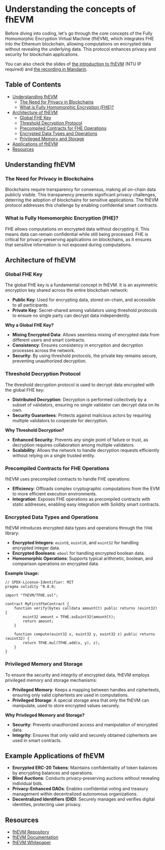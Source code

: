# Understanding the concepts of fhEVM

Before diving into coding, let's go through the core concepts of the Fully Homomorphic Encryption Virtual Machine (fhEVM), which integrates FHE into the Ethereum blockchain, allowing computations on encrypted data without revealing the underlying data. This protocol enhances privacy and security for blockchain applications.

You can also check the slides of [the introduction to fhEVM](https://git.nslab.csie.ntu.edu.tw/moven2024/lab-presentation/-/blob/main/_NSlab_Crypto__fhEVM.pdf) (NTU IP required) and [the recording in Mandarin](https://drive.google.com/file/d/1ZUWCeqha-f2E_yRpneN2K0TO7e8HJLve/view).

## Table of Contents

- [Understanding fhEVM](#understanding-fhevm)
    - [The Need for Privacy in Blockchains](#the-need-for-privacy-in-blockchains)
    - [What is Fully Homomorphic Encryption (FHE)?](#what-is-fully-homomorphic-encryption-fhe)
- [Architecture of fhEVM](#architecture-of-fhevm)
    - [Global FHE Key](#global-fhe-key)
    - [Threshold Decryption Protocol](#threshold-decryption-protocol)
    - [Precompiled Contracts for FHE Operations](#precompiled-contracts-for-fhe-operations)
    - [Encrypted Data Types and Operations](#encrypted-data-types-and-operations)
    - [Privileged Memory and Storage](#privileged-memory-and-storage)
- [Applications of fhEVM](#applications-of-fhevm)
- [Resources](#resources)

## Understanding fhEVM

### The Need for Privacy in Blockchains

Blockchains require transparency for consensus, making all on-chain data publicly visible. This transparency presents significant privacy challenges, deterring the adoption of blockchains for sensitive applications. The fhEVM protocol addresses this challenge by enabling confidential smart contracts.

### What is Fully Homomorphic Encryption (FHE)?

FHE allows computations on encrypted data without decrypting it. This means data can remain confidential while still being processed. FHE is critical for privacy-preserving applications on blockchains, as it ensures that sensitive information is not exposed during computations.

## Architecture of fhEVM

### Global FHE Key

The global FHE key is a fundamental concept in fhEVM. It is an asymmetric encryption key shared across the entire blockchain network:

- **Public Key**: Used for encrypting data, stored on-chain, and accessible to all participants.
- **Private Key**: Secret-shared among validators using threshold protocols to ensure no single party can decrypt data independently.

**Why a Global FHE Key?**

- **Mixing Encrypted Data**: Allows seamless mixing of encrypted data from different users and smart contracts.
- **Consistency**: Ensures consistency in encryption and decryption processes across the network.
- **Security**: By using threshold protocols, the private key remains secure, preventing unauthorized decryption.

### Threshold Decryption Protocol

The threshold decryption protocol is used to decrypt data encrypted with the global FHE key:

- **Distributed Decryption**: Decryption is performed collectively by a subset of validators, ensuring no single validator can decrypt data on its own.
- **Security Guarantees**: Protects against malicious actors by requiring multiple validators to cooperate for decryption.

**Why Threshold Decryption?**

- **Enhanced Security**: Prevents any single point of failure or trust, as decryption requires collaboration among multiple validators.
- **Scalability**: Allows the network to handle decryption requests efficiently without relying on a single trusted entity.

### Precompiled Contracts for FHE Operations

fhEVM uses precompiled contracts to handle FHE operations:

- **Efficiency**: Offloads complex cryptographic computations from the EVM to more efficient execution environments.
- **Integration**: Exposes FHE operations as precompiled contracts with static addresses, enabling easy integration with Solidity smart contracts.

### Encrypted Data Types and Operations

fhEVM introduces encrypted data types and operations through the `TFHE` library:

- **Encrypted Integers**: `euint8`, `euint16`, and `euint32` for handling encrypted integer data.
- **Encrypted Booleans**: `ebool` for handling encrypted boolean data.
- **Homomorphic Operations**: Supports typical arithmetic, boolean, and comparison operations on encrypted data.

**Example Usage:**

```solidity
// SPDX-License-Identifier: MIT
pragma solidity ^0.8.0;

import "fhEVM/TFHE.sol";

contract MyFirstFheContract {
    function verify(bytes calldata amountCt) public returns (euint32) {
        euint32 amount = TFHE.asEuint32(amountCt);
        return amount;
    }

    function compute(euint32 x, euint32 y, euint32 z) public returns (euint32) {
        return TFHE.mul(TFHE.add(x, y), z);
    }
}
```

### Privileged Memory and Storage
To ensure the security and integrity of encrypted data, fhEVM employs privileged memory and storage mechanisms:

- **Privileged Memory**: Keeps a mapping between handles and ciphertexts, ensuring only valid ciphertexts are used in computations.
- **Privileged Storage**: A special storage area that only the fhEVM can manipulate, used to store encrypted values securely.

**Why Privileged Memory and Storage?**

- **Security**: Prevents unauthorized access and manipulation of encrypted data.
- **Integrity**: Ensures that only valid and securely obtained ciphertexts are used in smart contracts.


## Example Applications of fhEVM
- **Encrypted ERC-20 Tokens**: Maintains confidentiality of token balances by encrypting balances and operations.
- **Blind Auctions**: Conducts privacy-preserving auctions without revealing individual bids.
- **Privacy-Enhanced DAOs**: Enables confidential voting and treasury management within decentralized autonomous organizations.
- **Decentralized Identifiers (DID)**: Securely manages and verifies digital identities, protecting user privacy.

## Resources

- [fhEVM Repository](https://github.com/zama-ai/fhevm)
- [fhEVM Documentation](https://docs.zama.ai/fhevm)
- [fhEVM Whitepaper](https://github.com/zama-ai/fhevm/blob/main/fhevm-whitepaper.pdf)
